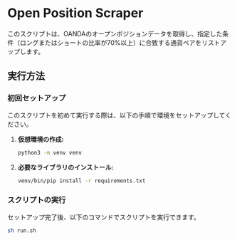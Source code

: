 # Open Position Scraper

このスクリプトは、OANDAのオープンポジションデータを取得し、指定した条件（ロングまたはショートの比率が70%以上）に合致する通貨ペアをリストアップします。

## 実行方法

### 初回セットアップ

このスクリプトを初めて実行する際は、以下の手順で環境をセットアップしてください。

1.  **仮想環境の作成:**
    ```bash
    python3 -m venv venv
    ```

2.  **必要なライブラリのインストール:**
    ```bash
    venv/bin/pip install -r requirements.txt
    ```

### スクリプトの実行

セットアップ完了後、以下のコマンドでスクリプトを実行できます。

```bash
sh run.sh
```
